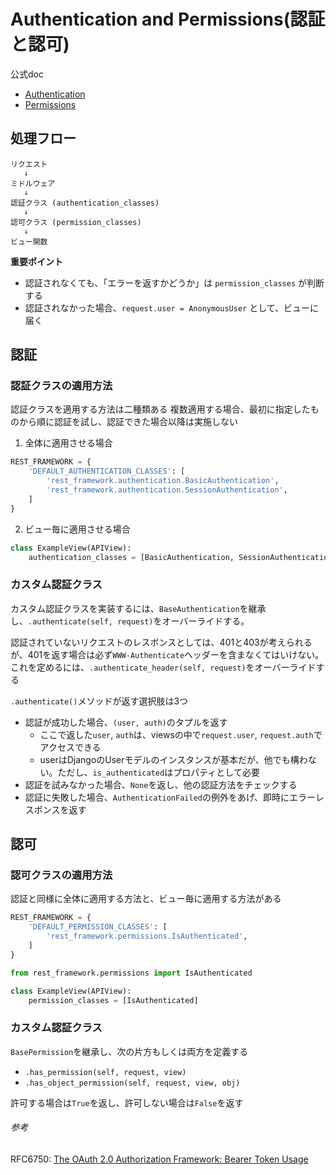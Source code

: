 # Authentication and Permissions(認証と認可)

公式doc
- [Authentication](https://www.django-rest-framework.org/api-guide/authentication/)
- [Permissions](https://www.django-rest-framework.org/api-guide/permissions/)

## 処理フロー
```
リクエスト
   ↓
ミドルウェア
   ↓
認証クラス (authentication_classes)
   ↓
認可クラス (permission_classes)
   ↓
ビュー関数
```

**重要ポイント**
- 認証されなくても、「エラーを返すかどうか」は `permission_classes` が判断する
- 認証されなかった場合、`request.user = AnonymousUser` として、ビューに届く


## 認証

### 認証クラスの適用方法

認証クラスを適用する方法は二種類ある
複数適用する場合、最初に指定したものから順に認証を試し、認証できた場合以降は実施しない

1. 全体に適用させる場合
```py
REST_FRAMEWORK = {
    'DEFAULT_AUTHENTICATION_CLASSES': [
        'rest_framework.authentication.BasicAuthentication',
        'rest_framework.authentication.SessionAuthentication',
    ]
}
```

2. ビュー毎に適用させる場合
```py
class ExampleView(APIView):
    authentication_classes = [BasicAuthentication, SessionAuthentication]
```


### カスタム認証クラス

カスタム認証クラスを実装するには、`BaseAuthentication`を継承し、`.authenticate(self, request)`をオーバーライドする。

認証されていないリクエストのレスポンスとしては、401と403が考えられるが、401を返す場合は必ず`WWW-Authenticate`ヘッダーを含まなくてはいけない。
これを定めるには、`.authenticate_header(self, request)`をオーバーライドする

`.authenticate()`メソッドが返す選択肢は3つ
- 認証が成功した場合、`(user, auth)`のタプルを返す
  - ここで返した`user`, `auth`は、viewsの中で`request.user`, `request.auth`でアクセスできる
  - userはDjangoのUserモデルのインスタンスが基本だが、他でも構わない。ただし、`is_authenticated`はプロパティとして必要
- 認証を試みなかった場合、`None`を返し、他の認証方法をチェックする
- 認証に失敗した場合、`AuthenticationFailed`の例外をあげ、即時にエラーレスポンスを返す

## 認可

### 認可クラスの適用方法

認証と同様に全体に適用する方法と、ビュー毎に適用する方法がある

```py
REST_FRAMEWORK = {
    'DEFAULT_PERMISSION_CLASSES': [
        'rest_framework.permissions.IsAuthenticated',
    ]
}
```
```py
from rest_framework.permissions import IsAuthenticated

class ExampleView(APIView):
    permission_classes = [IsAuthenticated]
```

### カスタム認証クラス

`BasePermission`を継承し、次の片方もしくは両方を定義する
- `.has_permission(self, request, view)`
- `.has_object_permission(self, request, view, obj)`

許可する場合は`True`を返し、許可しない場合は`False`を返す
###### 参考

RFC6750: [The OAuth 2.0 Authorization Framework: Bearer Token Usage](https://datatracker.ietf.org/doc/html/rfc6750)
